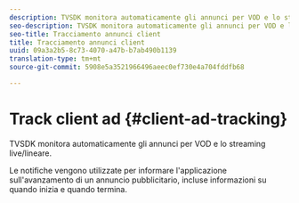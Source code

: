 ```yaml
---
description: TVSDK monitora automaticamente gli annunci per VOD e lo streaming live/lineare.
seo-description: TVSDK monitora automaticamente gli annunci per VOD e lo streaming live/lineare.
seo-title: Tracciamento annunci client
title: Tracciamento annunci client
uuid: 09a3a2b5-8c73-4070-a47b-b7ab490b1139
translation-type: tm+mt
source-git-commit: 5908e5a3521966496aeec0ef730e4a704fddfb68

---
```



# Track client ad {#client-ad-tracking}

TVSDK monitora automaticamente gli annunci per VOD e lo streaming live/lineare.

Le notifiche vengono utilizzate per informare l&#39;applicazione sull&#39;avanzamento di un annuncio pubblicitario, incluse informazioni su quando inizia e quando termina.